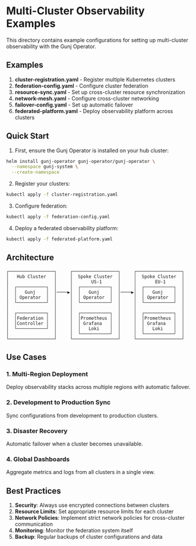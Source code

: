 # Multi-Cluster Observability Examples

This directory contains example configurations for setting up multi-cluster observability with the Gunj Operator.

## Examples

1. **cluster-registration.yaml** - Register multiple Kubernetes clusters
2. **federation-config.yaml** - Configure cluster federation
3. **resource-sync.yaml** - Set up cross-cluster resource synchronization
4. **network-mesh.yaml** - Configure cross-cluster networking
5. **failover-config.yaml** - Set up automatic failover
6. **federated-platform.yaml** - Deploy observability platform across clusters

## Quick Start

1. First, ensure the Gunj Operator is installed on your hub cluster:
```bash
helm install gunj-operator gunj-operator/gunj-operator \
  --namespace gunj-system \
  --create-namespace
```

2. Register your clusters:
```bash
kubectl apply -f cluster-registration.yaml
```

3. Configure federation:
```bash
kubectl apply -f federation-config.yaml
```

4. Deploy a federated observability platform:
```bash
kubectl apply -f federated-platform.yaml
```

## Architecture

```
┌─────────────────┐     ┌─────────────────┐     ┌─────────────────┐
│   Hub Cluster   │     │  Spoke Cluster  │     │  Spoke Cluster  │
│                 │     │       US-1      │     │       EU-1      │
│  ┌───────────┐  │     │  ┌───────────┐  │     │  ┌───────────┐  │
│  │   Gunj    │  │────▶│  │   Gunj    │  │────▶│  │   Gunj    │  │
│  │ Operator  │  │     │  │ Operator  │  │     │  │ Operator  │  │
│  └───────────┘  │     │  └───────────┘  │     │  └───────────┘  │
│                 │     │                 │     │                 │
│  ┌───────────┐  │     │  ┌───────────┐  │     │  ┌───────────┐  │
│  │Federation │  │     │  │Prometheus │  │     │  │Prometheus │  │
│  │Controller │  │     │  │ Grafana   │  │     │  │ Grafana   │  │
│  └───────────┘  │     │  │   Loki    │  │     │  │   Loki    │  │
│                 │     │  └───────────┘  │     │  └───────────┘  │
└─────────────────┘     └─────────────────┘     └─────────────────┘
```

## Use Cases

### 1. Multi-Region Deployment
Deploy observability stacks across multiple regions with automatic failover.

### 2. Development to Production Sync
Sync configurations from development to production clusters.

### 3. Disaster Recovery
Automatic failover when a cluster becomes unavailable.

### 4. Global Dashboards
Aggregate metrics and logs from all clusters in a single view.

## Best Practices

1. **Security**: Always use encrypted connections between clusters
2. **Resource Limits**: Set appropriate resource limits for each cluster
3. **Network Policies**: Implement strict network policies for cross-cluster communication
4. **Monitoring**: Monitor the federation system itself
5. **Backup**: Regular backups of cluster configurations and data
